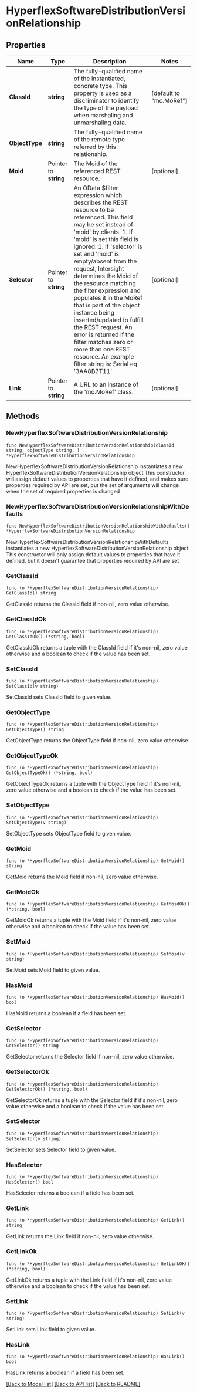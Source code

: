 # HyperflexSoftwareDistributionVersionRelationship

## Properties

Name | Type | Description | Notes
------------ | ------------- | ------------- | -------------
**ClassId** | **string** | The fully-qualified name of the instantiated, concrete type. This property is used as a discriminator to identify the type of the payload when marshaling and unmarshaling data. | [default to "mo.MoRef"]
**ObjectType** | **string** | The fully-qualified name of the remote type referred by this relationship. | 
**Moid** | Pointer to **string** | The Moid of the referenced REST resource. | [optional] 
**Selector** | Pointer to **string** | An OData $filter expression which describes the REST resource to be referenced. This field may be set instead of &#39;moid&#39; by clients. 1. If &#39;moid&#39; is set this field is ignored. 1. If &#39;selector&#39; is set and &#39;moid&#39; is empty/absent from the request, Intersight determines the Moid of the resource matching the filter expression and populates it in the MoRef that is part of the object instance being inserted/updated to fulfill the REST request. An error is returned if the filter matches zero or more than one REST resource. An example filter string is: Serial eq &#39;3AA8B7T11&#39;. | [optional] 
**Link** | Pointer to **string** | A URL to an instance of the &#39;mo.MoRef&#39; class. | [optional] 

## Methods

### NewHyperflexSoftwareDistributionVersionRelationship

`func NewHyperflexSoftwareDistributionVersionRelationship(classId string, objectType string, ) *HyperflexSoftwareDistributionVersionRelationship`

NewHyperflexSoftwareDistributionVersionRelationship instantiates a new HyperflexSoftwareDistributionVersionRelationship object
This constructor will assign default values to properties that have it defined,
and makes sure properties required by API are set, but the set of arguments
will change when the set of required properties is changed

### NewHyperflexSoftwareDistributionVersionRelationshipWithDefaults

`func NewHyperflexSoftwareDistributionVersionRelationshipWithDefaults() *HyperflexSoftwareDistributionVersionRelationship`

NewHyperflexSoftwareDistributionVersionRelationshipWithDefaults instantiates a new HyperflexSoftwareDistributionVersionRelationship object
This constructor will only assign default values to properties that have it defined,
but it doesn't guarantee that properties required by API are set

### GetClassId

`func (o *HyperflexSoftwareDistributionVersionRelationship) GetClassId() string`

GetClassId returns the ClassId field if non-nil, zero value otherwise.

### GetClassIdOk

`func (o *HyperflexSoftwareDistributionVersionRelationship) GetClassIdOk() (*string, bool)`

GetClassIdOk returns a tuple with the ClassId field if it's non-nil, zero value otherwise
and a boolean to check if the value has been set.

### SetClassId

`func (o *HyperflexSoftwareDistributionVersionRelationship) SetClassId(v string)`

SetClassId sets ClassId field to given value.


### GetObjectType

`func (o *HyperflexSoftwareDistributionVersionRelationship) GetObjectType() string`

GetObjectType returns the ObjectType field if non-nil, zero value otherwise.

### GetObjectTypeOk

`func (o *HyperflexSoftwareDistributionVersionRelationship) GetObjectTypeOk() (*string, bool)`

GetObjectTypeOk returns a tuple with the ObjectType field if it's non-nil, zero value otherwise
and a boolean to check if the value has been set.

### SetObjectType

`func (o *HyperflexSoftwareDistributionVersionRelationship) SetObjectType(v string)`

SetObjectType sets ObjectType field to given value.


### GetMoid

`func (o *HyperflexSoftwareDistributionVersionRelationship) GetMoid() string`

GetMoid returns the Moid field if non-nil, zero value otherwise.

### GetMoidOk

`func (o *HyperflexSoftwareDistributionVersionRelationship) GetMoidOk() (*string, bool)`

GetMoidOk returns a tuple with the Moid field if it's non-nil, zero value otherwise
and a boolean to check if the value has been set.

### SetMoid

`func (o *HyperflexSoftwareDistributionVersionRelationship) SetMoid(v string)`

SetMoid sets Moid field to given value.

### HasMoid

`func (o *HyperflexSoftwareDistributionVersionRelationship) HasMoid() bool`

HasMoid returns a boolean if a field has been set.

### GetSelector

`func (o *HyperflexSoftwareDistributionVersionRelationship) GetSelector() string`

GetSelector returns the Selector field if non-nil, zero value otherwise.

### GetSelectorOk

`func (o *HyperflexSoftwareDistributionVersionRelationship) GetSelectorOk() (*string, bool)`

GetSelectorOk returns a tuple with the Selector field if it's non-nil, zero value otherwise
and a boolean to check if the value has been set.

### SetSelector

`func (o *HyperflexSoftwareDistributionVersionRelationship) SetSelector(v string)`

SetSelector sets Selector field to given value.

### HasSelector

`func (o *HyperflexSoftwareDistributionVersionRelationship) HasSelector() bool`

HasSelector returns a boolean if a field has been set.

### GetLink

`func (o *HyperflexSoftwareDistributionVersionRelationship) GetLink() string`

GetLink returns the Link field if non-nil, zero value otherwise.

### GetLinkOk

`func (o *HyperflexSoftwareDistributionVersionRelationship) GetLinkOk() (*string, bool)`

GetLinkOk returns a tuple with the Link field if it's non-nil, zero value otherwise
and a boolean to check if the value has been set.

### SetLink

`func (o *HyperflexSoftwareDistributionVersionRelationship) SetLink(v string)`

SetLink sets Link field to given value.

### HasLink

`func (o *HyperflexSoftwareDistributionVersionRelationship) HasLink() bool`

HasLink returns a boolean if a field has been set.


[[Back to Model list]](../README.md#documentation-for-models) [[Back to API list]](../README.md#documentation-for-api-endpoints) [[Back to README]](../README.md)



